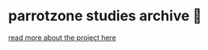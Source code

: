 # parrotzone studies archive 🦜

[read more about the project here](https://proximacentaurib.notion.site/About-Image-Synthesis-Style-Studies-4dcbd554f4b0403d802dc5b26fb3b8e9)
